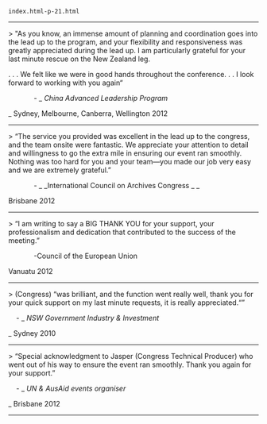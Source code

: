 
    index.html-p-21.html
----------------------------------------------------------

&gt; "As you know, an immense amount of planning and coordination goes into the lead up to the program, and your flexibility and responsiveness was greatly appreciated during the lead up. I am particularly grateful for your last minute rescue on the New Zealand leg.

. . . We felt like we were in good hands throughout the conference. . . I look forward to working with you again&ldquo;

             - _ _China Advanced Leadership Program_

_ Sydney, Melbourne, Canberra, Wellington 2012

* * *

&gt; &ldquo;The service you provided was excellent in the lead up to the congress, and the team onsite were fantastic. We appreciate your attention to detail and willingness to go the extra mile in ensuring our event ran smoothly. Nothing was too hard for you and your team—you made our job very easy and we are extremely grateful.&rdquo;

             - _ _International Council on Archives Congress _ _

Brisbane 2012

* * *

&gt; &ldquo;I am writing to say a BIG THANK YOU for your support, your professionalism and dedication that contributed to the success of the meeting.&rdquo;

             -Council of the European Union

Vanuatu 2012

* * *

&gt; (Congress) &ldquo;was brilliant, and the function went really well, thank you for your quick support on my last minute requests, it is really appreciated.&ldquo;&rdquo;

    - _ _NSW Government Industry &amp; Investment_

_ Sydney 2010

* * *

&gt; &ldquo;Special acknowledgment to Jasper (Congress Technical Producer) who went out of his way to ensure the event ran smoothly. Thank you again for your support.&rdquo;

    - _ _UN &amp; AusAid events organiser_

_ Brisbane 2012




----------------------------------------------------------
